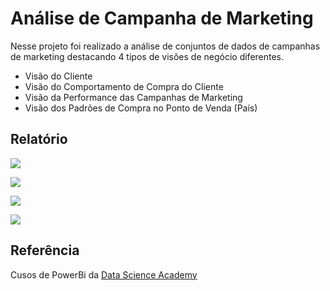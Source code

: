 # Análise de Campanha de Marketing

Nesse projeto foi realizado a análise de conjuntos de dados de campanhas de marketing destacando 4 tipos de visões de negócio diferentes. 

- Visão do Cliente
- Visão do Comportamento de Compra do Cliente
- Visão da Performance das Campanhas de Marketing
- Visão dos Padrões de Compra no Ponto de Venda (País)

## Relatório
![](https://user-images.githubusercontent.com/80589529/233806399-1d8e31b9-7f5b-4dae-a377-ddc8457251ba.png)

![](https://user-images.githubusercontent.com/80589529/233806405-a3fcdfb6-bb47-4aa0-b253-9cb5669524bb.png)

![](https://user-images.githubusercontent.com/80589529/233806414-ecbc168a-9095-441f-a556-4c5d077fce4f.png)

![](https://user-images.githubusercontent.com/80589529/233806429-e9e038da-3a78-4569-9266-e04b5f2be7fa.png)


## Referência
Cusos de PowerBi da [Data Science Academy](https://blog.dsacademy.com.br/)
